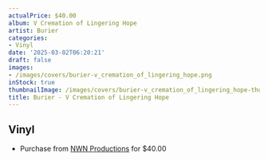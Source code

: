 ```yaml
---
actualPrice: $40.00
album: V Cremation of Lingering Hope
artist: Burier
categories:
- Vinyl
date: '2025-03-02T06:20:21'
draft: false
images:
- /images/covers/burier-v_cremation_of_lingering_hope.png
inStock: true
thumbnailImage: /images/covers/burier-v_cremation_of_lingering_hope-thumb.png
title: Burier - V Cremation of Lingering Hope
---
```


## Vinyl
* Purchase from [NWN Productions](http://shop.nwnprod.com/index.php?route=product/product&path=75&product_id=59288&sort=pd.name&order=ASC) for $40.00
